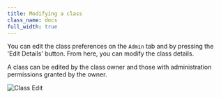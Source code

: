 ```yaml
---
title: Modifying a class
class_name: docs
full_width: true
---
```


You can edit the class preferences on the `Admin` tab and by pressing the 'Edit Details' button. From here, you can modify the class details.

A class can be edited by the class owner and those with administration permissions granted by the owner.

![Class Edit](/img/docs/class_delete.png)


